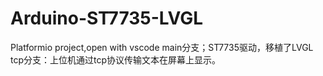 # Arduino-ST7735-LVGL
Platformio project,open with vscode
main分支；ST7735驱动，移植了LVGL
tcp分支：上位机通过tcp协议传输文本在屏幕上显示。
